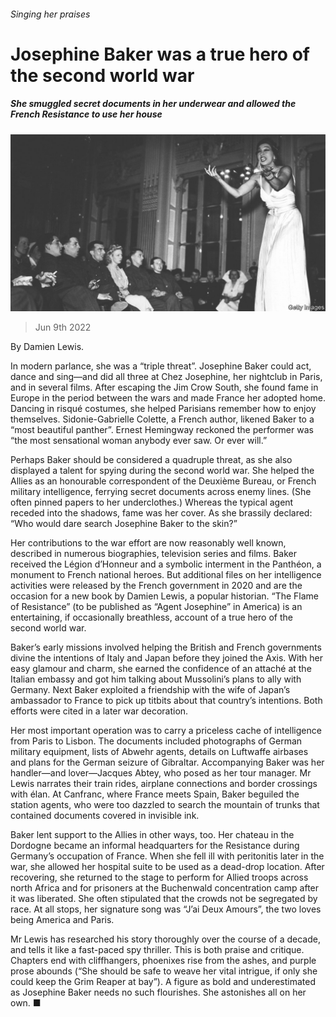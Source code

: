 ###### Singing her praises

# Josephine Baker was a true hero of the second world war 

##### She smuggled secret documents in her underwear and allowed the French Resistance to use her house 

![image](images/20220611_CUP508.jpg) 

> Jun 9th 2022 

 By Damien Lewis. 

In modern parlance, she was a “triple threat”. Josephine Baker could act, dance and sing—and did all three at Chez Josephine, her nightclub in Paris, and in several films. After escaping the Jim Crow South, she found fame in Europe in the period between the wars and made France her adopted home. Dancing in risqué costumes, she helped Parisians remember how to enjoy themselves. Sidonie-Gabrielle Colette, a French author, likened Baker to a “most beautiful panther”. Ernest Hemingway reckoned the performer was “the most sensational woman anybody ever saw. Or ever will.” 

Perhaps Baker should be considered a quadruple threat, as she also displayed a talent for spying during the second world war. She helped the Allies as an honourable correspondent of the Deuxième Bureau, or French military intelligence, ferrying secret documents across enemy lines. (She often pinned papers to her underclothes.) Whereas the typical agent receded into the shadows, fame was her cover. As she brassily declared: “Who would dare search Josephine Baker to the skin?” 

Her contributions to the war effort are now reasonably well known, described in numerous biographies, television series and films. Baker received the Légion d’Honneur and a symbolic interment in the Panthéon, a monument to French national heroes. But additional files on her intelligence activities were released by the French government in 2020 and are the occasion for a new book by Damien Lewis, a popular historian. “The Flame of Resistance” (to be published as “Agent Josephine” in America) is an entertaining, if occasionally breathless, account of a true hero of the second world war.

Baker’s early missions involved helping the British and French governments divine the intentions of Italy and Japan before they joined the Axis. With her easy glamour and charm, she earned the confidence of an attaché at the Italian embassy and got him talking about Mussolini’s plans to ally with Germany. Next Baker exploited a friendship with the wife of Japan’s ambassador to France to pick up titbits about that country’s intentions. Both efforts were cited in a later war decoration. 

Her most important operation was to carry a priceless cache of intelligence from Paris to Lisbon. The documents included photographs of German military equipment, lists of Abwehr agents, details on Luftwaffe airbases and plans for the German seizure of Gibraltar. Accompanying Baker was her handler—and lover—Jacques Abtey, who posed as her tour manager. Mr Lewis narrates their train rides, airplane connections and border crossings with élan. At Canfranc, where France meets Spain, Baker beguiled the station agents, who were too dazzled to search the mountain of trunks that contained documents covered in invisible ink. 

Baker lent support to the Allies in other ways, too. Her chateau in the Dordogne became an informal headquarters for the Resistance during Germany’s occupation of France. When she fell ill with peritonitis later in the war, she allowed her hospital suite to be used as a dead-drop location. After recovering, she returned to the stage to perform for Allied troops across north Africa and for prisoners at the Buchenwald concentration camp after it was liberated. She often stipulated that the crowds not be segregated by race. At all stops, her signature song was “J’ai Deux Amours”, the two loves being America and Paris. 

Mr Lewis has researched his story thoroughly over the course of a decade, and tells it like a fast-paced spy thriller. This is both praise and critique. Chapters end with cliffhangers, phoenixes rise from the ashes, and purple prose abounds (“She should be safe to weave her vital intrigue, if only she could keep the Grim Reaper at bay”). A figure as bold and underestimated as Josephine Baker needs no such flourishes. She astonishes all on her own. ■

